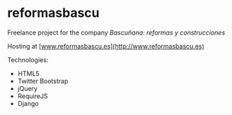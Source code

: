 reformasbascu
=============

Freelance project for the company *Bascuñana: reformas y construcciones*

Hosting at [www.reformasbascu.es](http://www.reformasbascu.es)

Technologies:
+ HTML5
+ Twitter Bootstrap
+ jQuery
+ RequireJS
+ Django
